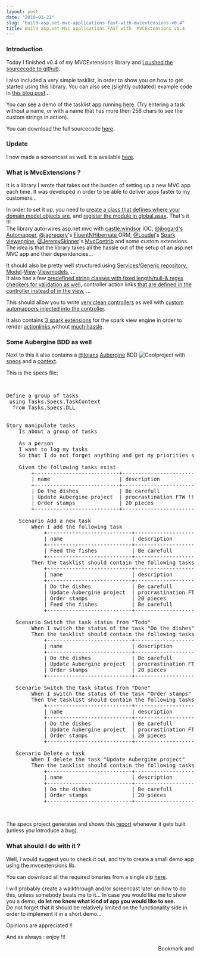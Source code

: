 ```yaml
---
layout: post
date: "2010-01-21"
slug: "build-asp.net-mvc-applications-fast-with-mvcextensions-v0.4"
title: Build asp.net MVC applications FAST with  MVCExtensions v0.4
---
```


<h3>Introduction<br /></h3>
<p>Today I finished v0.4 of my MVCExtensions library and <a title="Source on github" href="https://github.com/ToJans/MVCExtensions/archives/master" target="_blank">I pushed the sourcecode to github</a>.</p>
<p>I also included a very simple tasklist, in order to show you on how to get started using this library. You can also see (slightly outdated) example code in <a title="Teaser on my upcoming mvcextensions project release" href="/posts/Teaser-on-my-upcoming-mvcextensions-project-release/">this blog post</a>...</p>
<p>You can see a demo of the tasklist app running <a title="Simple task list demo app" href="https://www.corebvba.be/simpletasklist/home">here</a>. (Try entering a task without a name, or with a name that has more then 256 chars to see the custom strings in action).</p>
<p>You can download the full sourcecode <a title="Full sourcecode zip/tar" href="https://github.com/ToJans/MVCExtensions/archives/master" target="_blank">here</a>.</p>
<h3>Update</h3>
<p>I now made a screencast as well. it is available <a href="/posts/Screencast-Build-an-Aspnet-MVC-application-quickly-using-MVCExtensions/">here</a>.</p>
<p></p>
<h3>What is MvcExtensions ?<br /></h3>
<p>It is a library I wrote that takes out the burden of setting up a new MVC app each time. It was developed in order to be able to deliver apps faster to my customers...</p>
<p>In order to set it up, you need to <a href="https://github.com/ToJans/MVCExtensions/blob/master/src/Tasks.Core/Services/TaskDatabaseFluentMapping.cs" target="_blank">create a class that defines where your domain model objects are</a>, and <a href="https://github.com/ToJans/MVCExtensions/blob/master/src/Tasks.UI.Web/Global.asax.cs" target="_blank">register the module in global.asax</a>. That's it !!!<br />The library auto-wires asp.net mvc with <a title="Castle.Windsor getting started" href="https://www.castleproject.org/container/gettingstarted/index.html" target="_blank">castle.windsor</a> IOC, <a href="https://twitter.com/JBogard" target="_blank">@jbogard's</a> <a href="https://www.lostechies.com/blogs/jimmy_bogard/archive/2009/01/22/automapper-the-object-object-mapper" target="_blank">Automapper</a>, <a href="https://twitter.com/Jagregory" target="_blank">@jagregory</a>'s <a href="https://fluentnhibernate.org/" target="_blank">FluentNHibernate </a>ORM, <a href="https://twitter.com/LouDeJ" target="_blank">@Loudej</a>'s <a href="https://sparkviewengine.com/" target="_blank">Spark viewengine</a>, <a href="https://twitter.com/JeremySkinner">@JeremySkinner</a>'s <a title="Mvccontrib home" href="https://mvccontrib.org/" target="_blank">MvcContrib</a> and some custom extensions. The idea is that the library takes all the hassle out of the setup of an asp.net MVC app and their dependencies...</p>
<p>It should also be pretty well structured using <a href="https://github.com/ToJans/MVCExtensions/tree/master/src/MvcExtensions/Services/" target="_blank">Services</a>/<a href="https://github.com/ToJans/MVCExtensions/blob/master/src/MvcExtensions/Services/Impl/FluentNHibernate/Repository.cs" target="_blank">Generic repository</a>, <a href="https://github.com/ToJans/MVCExtensions/tree/master/src/Tasks.Core/Model/" target="_blank">Model</a>-<a href="https://github.com/ToJans/MVCExtensions/tree/master/src/Tasks.UI.Web/Views" target="_blank">View</a>-<a href="https://github.com/ToJans/MVCExtensions/tree/master/src/Tasks.UI.ViewModels/Home/" target="_blank">Viewmodels</a>, ...<br />It also has a few <a href="https://github.com/ToJans/MVCExtensions/blob/master/src/MvcExtensions/Model/MyText.cs" target="_blank">predefined string classes with fixed length/null-&amp; regex checkers for validation as well,</a> controller action links<a href="/posts/M-V-VM-in-AspNet-MVC-removing-dependencies-between-asp-Net-views-and-controller-actions" target="_blank/"> that are defined in the controller instead of in the view</a>, ...</p>
<p>This should allow you to write <a href="https://github.com/ToJans/MVCExtensions/blob/master/src/Tasks.Core/Controllers/HomeController.cs" target="_blank">very clean controllers</a> as well with <a href="https://github.com/ToJans/MVCExtensions/blob/master/src/Tasks.Core/Controllers/HomeContainer.cs" target="_blank">custom automappers injected into the controller</a>.</p>
<p>It also contains<a href="https://github.com/ToJans/MVCExtensions/tree/master/src/MvcExtensions/UI/Web/View/" target="_blank"> 3 spark extensions</a> for the spark view engine in order to render <a href="https://github.com/ToJans/MVCExtensions/tree/master/src/MvcExtensions/UI/ViewModel/" target="_blank">actionlinks </a>without <a href="https://github.com/ToJans/MVCExtensions/blob/master/src/Tasks.UI.Web/Views/Home/Index.spark" target="_blank">much hassle</a>.</p>
<h3>Some Aubergine BDD as well<br /></h3>
<p>Next to this it also contains a  <a href="https://twitter.com/tojans" target="_blank">@tojans</a> <a title="Aubergine on github" href="https://github.com/ToJans/Aubergine" target="_blank">Aubergine</a> BDD&nbsp;<img title="Cool" src="https://www.corebvba.be/blog/editors/tiny_mce3/plugins/emotions/img/smiley-cool.gif" border="0" alt="Cool" />project with <a title="The specs (tm) ;)" href="https://github.com/ToJans/MVCExtensions/blob/master/src/Tasks.Specs/Stories/TaskStories.txt" target="_blank">specs</a> and a <a title="The context class" href="https://github.com/ToJans/MVCExtensions/blob/master/src/Tasks.Specs/TaskContext.cs" target="_blank">context</a>.</p>
<p>This is the specs file:</p>
<div id="LC1" class="line"><div class="code">
<br />
<pre>Define a group of tasks<br /> <span class="kwrd">using</span> Tasks.Specs.TaskContext<br />  from Tasks.Specs.DLL<br />  <br />  <br />Story manipulate tasks<br />    Is about a group of tasks<br />    <br />    As a person<br />    I want to log my tasks<br />    So that I <span class="kwrd">do</span> not forget anything and get my priorities straight<br />    <br />    Given the following tasks exist<br />        +---------------------------+------------------------+--------+<br />        | name                      | description            | status |<br />        +---------------------------+------------------------+--------+<br />        | Do the dishes             | Be carefull            | Todo   |<br />        | Update Aubergine project  | procrastination FTW !! | Todo   |<br />        | Order stamps              | 20 pieces              | Done   |<br />        +---------------------------+------------------------+--------+<br />    <br />    Scenario Add a <span class="kwrd">new</span> task<br />        When I add the following task<br />            +---------------------------+------------------------+--------+<br />            | name                      | description            | status |<br />            +---------------------------+------------------------+--------+<br />            | Feed the fishes           | Be carefull            | Todo   |<br />            +---------------------------+------------------------+--------+<br />        Then the tasklist should contain the following tasks <br />            +---------------------------+------------------------+--------+<br />            | name                      | description            | status |<br />            +---------------------------+------------------------+--------+<br />            | Do the dishes             | Be carefull            | Todo   |<br />            | Update Aubergine project  | procrastination FTW !! | Todo   |<br />            | Order stamps              | 20 pieces              | Done   |<br />            | Feed the fishes           | Be carefull            | Todo   |<br />            +---------------------------+------------------------+--------+<br />            <br />   Scenario Switch the task status from <span class="str">"Todo"</span><br />        When I <span class="kwrd">switch</span> the status of the task <span class="str">"Do the dishes"</span><br />        Then the tasklist should contain the following tasks <br />            +---------------------------+------------------------+--------+<br />            | name                      | description            | status |<br />            +---------------------------+------------------------+--------+<br />            | Do the dishes             | Be carefull            | Done   |<br />            | Update Aubergine project  | procrastination FTW !! | Todo   |<br />            | Order stamps              | 20 pieces              | Done   |<br />            +---------------------------+------------------------+--------+<br />   <br />   Scenario Switch the task status from <span class="str">"Done"</span><br />        When I <span class="kwrd">switch</span> the status of the task <span class="str">"Order stamps"</span><br />        Then the tasklist should contain the following tasks <br />            +---------------------------+------------------------+--------+<br />            | name                      | description            | status |<br />            +---------------------------+------------------------+--------+<br />            | Do the dishes             | Be carefull            | Todo   |<br />            | Update Aubergine project  | procrastination FTW !! | Todo   |<br />            | Order stamps              | 20 pieces              | Todo   |<br />            +---------------------------+------------------------+--------+<br />        <br />   Scenario Delete a task<br />        When I delete the task <span class="str">"Update Aubergine project"</span><br />        Then the tasklist should contain the following tasks <br />            +---------------------------+------------------------+--------+<br />            | name                      | description            | status |<br />            +---------------------------+------------------------+--------+<br />            | Do the dishes             | Be carefull            | Todo   |<br />            | Order stamps              | 20 pieces              | Done   |<br />            +---------------------------+------------------------+--------+<br /></pre>
<br /></div></div>
<p>The specs project generates and shows this <a href="https://www.corebvba.be/simpletasklist/Content/output.html" target="_blank">report</a> whenever it gets built (unless you introduce a bug).</p>
<h3>What should I do with it ?</h3>
<p>Well, I would suggest you to check it out, and try to create a small demo app using the mvcextensions lib.</p>
<p>You can download all the required binaries from a single zip <a href="https://cloud.github.com/downloads/ToJans/MVCExtensions/MvcExtensions_2010_01_21_with_all_the_needed_DLL_s.zip">here</a>.</p>
<p>I will probably create a walkthrough and/or screencast later on how to do this, unless somebody beats me to it... In case you would like me to show you a demo,<strong> do let me know what kind of app you would like to see.</strong> <br />Do not forget that it should be relatively limited on the functionality side in order to implement it in a short demo...</p>
<p>Opinions are appreciated !!</p>
<p>And as always : enjoy !!!</p><div style="text-align:right"><a class="addthis_button" href="https://www.addthis.com/bookmark.php?v=250&amp;pub=xa-4aec37702e3161d4"><img src="https://s7.addthis.com/static/btn/v2/lg-share-en.gif" width="125" height="16" alt="Bookmark and Share" style="border:0"/></a><script type="text/javascript" src="https://s7.addthis.com/js/250/addthis_widget.js#pub=xa-4aec37702e3161d4"></script></div>
